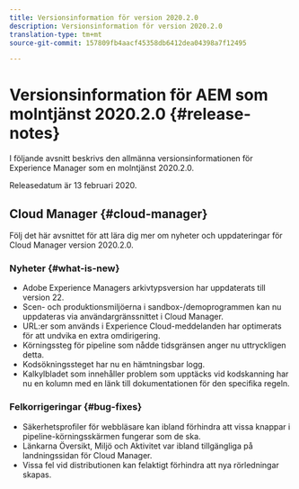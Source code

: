 ```yaml
---
title: Versionsinformation för version 2020.2.0
description: Versionsinformation för version 2020.2.0
translation-type: tm+mt
source-git-commit: 157809fb4aacf45358db6412dea04398a7f12495

---
```



# Versionsinformation för AEM som molntjänst 2020.2.0 {#release-notes}

I följande avsnitt beskrivs den allmänna versionsinformationen för Experience Manager som en molntjänst 2020.2.0.

Releasedatum är 13 februari 2020.

## Cloud Manager {#cloud-manager}

Följ det här avsnittet för att lära dig mer om nyheter och uppdateringar för Cloud Manager version 2020.2.0.

### Nyheter {#what-is-new}

* Adobe Experience Managers arkivtypsversion har uppdaterats till version 22.
* Scen- och produktionsmiljöerna i sandbox-/demoprogrammen kan nu uppdateras via användargränssnittet i Cloud Manager.
* URL:er som används i Experience Cloud-meddelanden har optimerats för att undvika en extra omdirigering.
* Körningssteg för pipeline som nådde tidsgränsen anger nu uttryckligen detta.
* Kodsökningssteget har nu en hämtningsbar logg.
* Kalkylbladet som innehåller problem som upptäcks vid kodskanning har nu en kolumn med en länk till dokumentationen för den specifika regeln.

### Felkorrigeringar {#bug-fixes}

* Säkerhetsprofiler för webbläsare kan ibland förhindra att vissa knappar i pipeline-körningsskärmen fungerar som de ska.
* Länkarna Översikt, Miljö och Aktivitet var ibland tillgängliga på landningssidan för Cloud Manager.
* Vissa fel vid distributionen kan felaktigt förhindra att nya rörledningar skapas.